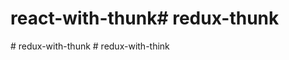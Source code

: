 # react-with-thunk# redux-thunk
#   r e d u x - w i t h - t h u n k  
 #   r e d u x - w i t h - t h i n k  
 